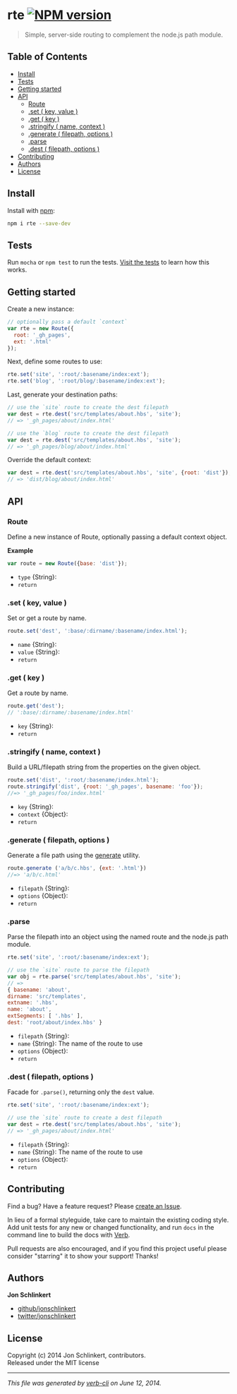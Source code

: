 # rte [![NPM version](https://badge.fury.io/js/rte.png)](http://badge.fury.io/js/rte)

> Simple, server-side routing to complement the node.js path module.

## Table of Contents

<!-- toc -->
* [Install](#install)
* [Tests](#tests)
* [Getting started](#getting-started)
* [API](#api)
  * [Route](#route)
  * [.set ( key, value )](#set-key-value)
  * [.get ( key )](#get-key)
  * [.stringify ( name, context )](#stringify-name-context)
  * [.generate ( filepath, options )](#generate-filepath-options)
  * [.parse](#parse)
  * [.dest ( filepath, options )](#dest-filepath-options)
* [Contributing](#contributing)
* [Authors](#authors)
* [License](#license)

<!-- toc stop -->
## Install
Install with [npm](npmjs.org):

```bash
npm i rte --save-dev
```

## Tests

Run `mocha` or `npm test` to run the tests. [Visit the tests](test) to learn how this works.

## Getting started

Create a new instance:

```js
// optionally pass a default `context`
var rte = new Route({
  root: '_gh_pages',
  ext: '.html'
});
```

Next, define some routes to use:

```js
rte.set('site', ':root/:basename/index:ext');
rte.set('blog', ':root/blog/:basename/index:ext');
```

Last, generate your destination paths:

```js
// use the `site` route to create the dest filepath
var dest = rte.dest('src/templates/about.hbs', 'site');
// => '_gh_pages/about/index.html'

// use the `blog` route to create the dest filepath
var dest = rte.dest('src/templates/about.hbs', 'site');
// => '_gh_pages/blog/about/index.html'
```

Override the default context:

```js
var dest = rte.dest('src/templates/about.hbs', 'site', {root: 'dist'});
// => 'dist/blog/about/index.html'
```

## API
### Route

Define a new instance of Route, optionally passing a default context object.

**Example**

```js
var route = new Route({base: 'dist'});
```

* `type` {String}:  
* `return`  


### .set ( key, value )

Set or get a route by name.

```js
route.set('dest', ':base/:dirname/:basename/index.html');
```

* `name` {String}:  
* `value` {String}:  
* `return`  


### .get ( key )

Get a route by name.

```js
route.get('dest');
// ':base/:dirname/:basename/index.html'
```

* `key` {String}:  
* `return`  


### .stringify ( name, context )

Build a URL/filepath string from the properties on the given object.

```js
route.set('dist', ':root/:basename/index.html');
route.stringify('dist', {root: '_gh_pages', basename: 'foo'});
//=> '_gh_pages/foo/index.html'
```

* `key` {String}:  
* `context` {Object}:  
* `return`  


### .generate ( filepath, options )

Generate a file path using the [generate](lib/generate.js) utility.

```js
route.generate ('a/b/c.hbs', {ext: '.html'})
//=> 'a/b/c.html'
```

* `filepath` {String}:  
* `options` {Object}:  
* `return`  


### .parse

Parse the filepath into an object using the named route and the node.js path module.

```js
rte.set('site', ':root/:basename/index:ext');

// use the `site` route to parse the filepath
var obj = rte.parse('src/templates/about.hbs', 'site');
// =>
{ basename: 'about',
dirname: 'src/templates',
extname: '.hbs',
name: 'about',
extSegments: [ '.hbs' ],
dest: 'root/about/index.hbs' }
```

* `filepath` {String}:  
* `name` {String}: The name of the route to use 
* `options` {Object}:  
* `return`  


### .dest ( filepath, options )

Facade for `.parse()`, returning only the `dest` value.

```js
rte.set('site', ':root/:basename/index:ext');

// use the `site` route to create a dest filepath
var dest = rte.dest('src/templates/about.hbs', 'site');
// => '_gh_pages/about/index.html'
```

* `filepath` {String}:  
* `name` {String}: The name of the route to use 
* `options` {Object}:  
* `return`

## Contributing
Find a bug? Have a feature request? Please [create an Issue](https://github.com/jonschlinkert/rte/issues).

In lieu of a formal styleguide, take care to maintain the existing coding style. Add unit tests for any new or changed functionality,
and run `docs` in the command line to build the docs with [Verb](https://github.com/assemble/verb).

Pull requests are also encouraged, and if you find this project useful please consider "starring" it to show your support! Thanks!

## Authors

**Jon Schlinkert**

+ [github/jonschlinkert](https://github.com/jonschlinkert)
+ [twitter/jonschlinkert](http://twitter.com/jonschlinkert)

## License
Copyright (c) 2014 Jon Schlinkert, contributors.  
Released under the MIT license

***

_This file was generated by [verb-cli](https://github.com/assemble/verb-cli) on June 12, 2014._